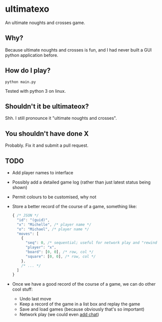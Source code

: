 # ultimatexo
An ultimate noughts and crosses game.

## Why?
Because ultimate noughts and crosses is fun, and I had never built a GUI
python application before.

## How do I play?
`python main.py`

Tested with python 3 on linux.

## Shouldn't it be ultimateox?
Shh. I still pronounce it "ultimate noughts and crosses".

## You shouldn't have done X
Probably. Fix it and submit a pull request.

## TODO
* Add player names to interface

* Possibly add a detailed game log (rather than just latest status being shown)

* Permit colours to be customised, why not

* Store a better record of the course of a game, something like:

  ```JavaScript
  { /* JSON */
    "id": "(guid)",
    "x": "Michelle", /* player name */
    "o": "Michael", /* player name */
    "moves": [
      {
        "seq": 0, /* sequential; useful for network play and "rewind to X" */
        "player": "x",
        "board": [0, 0], /* row, col */
        "square": [0, 0], /* row, col */
      },
      /* ... */
    ]
  }
  ```

* Once we have a good record of the course of a game, we can do other cool stuff:
  * Undo last move
  * Keep a record of the game in a list box and replay the game
  * Save and load games (because obviously that's so important)
  * Network play (we could even [add chat](https://www.gnu.org/software/emacs/))
